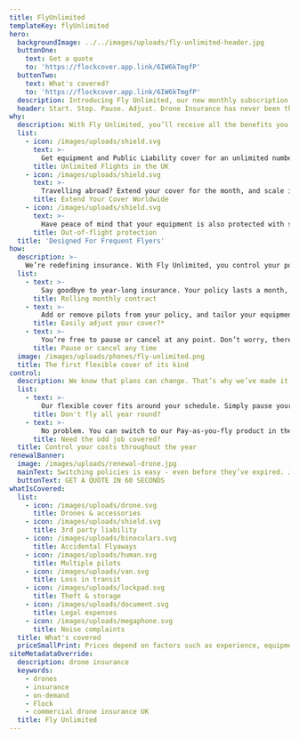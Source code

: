```yaml
---
title: FlyUnlimited
templateKey: flyUnlimited
hero:
  backgroundImage: ../../images/uploads/fly-unlimited-header.jpg
  buttonOne:
    text: Get a quote
    to: 'https://flockcover.app.link/6IW6kTmgfP'
  buttonTwo:
    text: What's covered?
    to: 'https://flockcover.app.link/6IW6kTmgfP'
  description: Introducing Fly Unlimited, our new monthly subscription product for commercial pilots. Get comprehensive in-and-out of flight cover on a monthly basis. Cancel or pause anytime. There’s no catch.
  header: Start. Stop. Pause. Adjust. Drone Insurance has never been this flexible.
why:
  description: With Fly Unlimited, you’ll receive all the benefits you’d expect from an annual policy - without the long-term commitment.
  list:
    - icon: /images/uploads/shield.svg
      text: >-
        Get equipment and Public Liability cover for an unlimited number of commercial flights throughout the UK.
      title: Unlimited Flights in the UK      
    - icon: /images/uploads/shield.svg
      text: >-
        Travelling abroad? Extend your cover for the month, and scale it down again when you return.  
      title: Extend Your Cover Worldwide
    - icon: /images/uploads/shield.svg
      text: >-
        Have peace of mind that your equipment is also protected with storage, transit, and theft insurance.
      title: Out-of-flight protection
  title: 'Designed For Frequent Flyers'
how:
  description: >-
    We’re redefining insurance. With Fly Unlimited, you control your policy. At all times.
  list:
    - text: >-
        Say goodbye to year-long insurance. Your policy lasts a month, and renews automatically until you say when.
      title: Rolling monthly contract
    - text: >-
        Add or remove pilots from your policy, and tailor your equipment cover and liability limits in seconds.
      title: Easily adjust your cover?*
    - text: >-
        You’re free to pause or cancel at any point. Don’t worry, there are no hidden fees or ambiguous exit clauses.
      title: Pause or cancel any time
  image: /images/uploads/phones/fly-unlimited.png
  title: The first flexible cover of its kind
control:
  description: We know that plans can change. That’s why we’ve made it easy for you to only pay for the cover you need.
  list:
    - text: >-
        Our flexible cover fits around your schedule. Simply pause your policy when things wind down, and restart it again when it suits you.
      title: Don't fly all year round?
    - text: >-
        No problem. You can switch to our Pay-as-you-fly product in the app when you need to, and insure your flights from as little as £4.95.
      title: Need the odd job covered?
  title: Control your costs throughout the year
renewalBanner:
  image: /images/uploads/renewal-drone.jpg
  mainText: Switching policies is easy - even before they’ve expired. Join Flock today!
  buttonText: GET A QUOTE IN 60 SECONDS
whatIsCovered:
  list:
    - icon: /images/uploads/drone.svg
      title: Drones & accessories      
    - icon: /images/uploads/shield.svg
      title: 3rd party liability
    - icon: /images/uploads/binoculars.svg
      title: Accidental Flyaways
    - icon: /images/uploads/human.svg
      title: Multiple pilots
    - icon: /images/uploads/van.svg
      title: Loss in transit
    - icon: /images/uploads/lockpad.svg
      title: Theft & storage
    - icon: /images/uploads/document.svg
      title: Legal expenses
    - icon: /images/uploads/megaphone.svg
      title: Noise complaints
  title: What's covered
  priceSmallPrint: Prices depend on factors such as experience, equipment and claims history
siteMetadataOverride:
  description: drone insurance
  keywords:
    - drones
    - insurance
    - on-demand
    - Flock
    - commercial drone insurance UK
  title: Fly Unlimited
---
```

